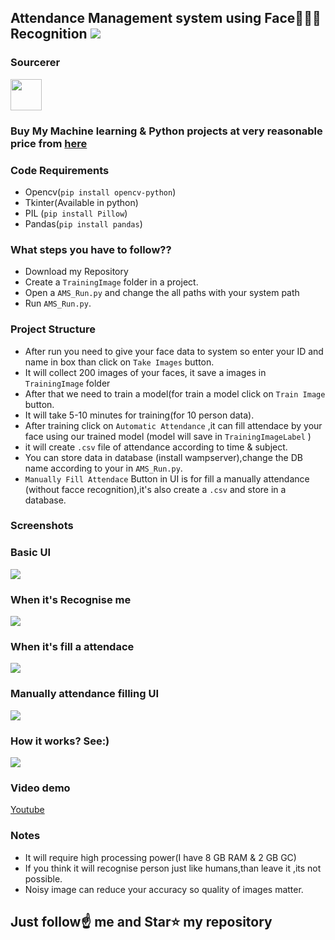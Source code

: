##  Attendance Management system using Face👦🏻👧 Recognition [![](https://img.shields.io/github/license/sourcerer-io/hall-of-fame.svg)](https://github.com/Spidy20/Attendace_management_system/blob/master/LICENSE)

### Sourcerer
<a href="https://sourcerer.io/spidy20"><img src="https://avatars2.githubusercontent.com/u/42056100?v=4" height="50px" width="50px" alt=""/></a>
### Buy My Machine learning & Python projects at very reasonable price from [here](https://www.instamojo.com/kushalbhavsar1820/)

### Code Requirements
- Opencv(`pip install opencv-python`)
- Tkinter(Available in python)
- PIL (`pip install Pillow`)
- Pandas(`pip install pandas`)

### What steps you have to follow??
- Download my Repository 
- Create a `TrainingImage` folder in a project.
- Open a `AMS_Run.py` and change the all paths with your system path
- Run `AMS_Run.py`.

### Project Structure

- After run you need to give your face data to system so enter your ID and name in box than click on `Take Images` button.
- It will collect 200 images of your faces, it save a images in `TrainingImage` folder
- After that we need to train a model(for train a model click on `Train Image` button.
- It will take 5-10 minutes for training(for 10 person data).
- After training click on `Automatic Attendance` ,it can fill attendace by your face using our trained model (model will save in `TrainingImageLabel` )
- it will create `.csv` file of attendance according to time & subject.
- You can store data in database (install wampserver),change the DB name according to your in `AMS_Run.py`.
- `Manually Fill Attendace` Button in UI is for fill a manually attendance (without facce recognition),it's also create a `.csv` and store in a database.

### Screenshots

### Basic UI
<img src="https://github.com/Spidy20/Attendace_management_system/blob/master/Screenshot%20(43).png">

### When it's Recognise me
<img src="https://github.com/Spidy20/Attendace_management_system/blob/master/Screenshot%20(41).png">

### When it's fill a attendace
<img src="https://github.com/Spidy20/Attendace_management_system/blob/master/Screenshot%20(42).png">

### Manually attendance filling UI
<img src="https://github.com/Spidy20/Attendace_management_system/blob/master/Screenshot%20(44).png">


### How it works? See:)

<img src="https://github.com/Spidy20/Attendace_management_system/blob/master/AMS.gif">

### Video demo

[Youtube](https://www.youtube.com/watch?v=dXViSRRydRs)


### Notes
- It will require high processing power(I have 8 GB RAM & 2 GB GC)
- If you think it will recognise person just like humans,than leave it ,its not possible.
- Noisy image can reduce your accuracy so quality of images matter.

## Just follow☝️ me and Star⭐ my repository 
